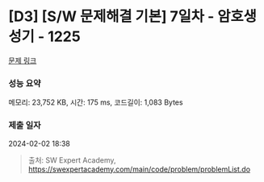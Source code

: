 # [D3] [S/W 문제해결 기본] 7일차 - 암호생성기 - 1225 

[문제 링크](https://swexpertacademy.com/main/code/problem/problemDetail.do?contestProbId=AV14uWl6AF0CFAYD) 

### 성능 요약

메모리: 23,752 KB, 시간: 175 ms, 코드길이: 1,083 Bytes

### 제출 일자

2024-02-02 18:38



> 출처: SW Expert Academy, https://swexpertacademy.com/main/code/problem/problemList.do
